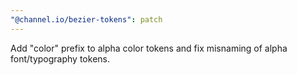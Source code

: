 ```yaml
---
"@channel.io/bezier-tokens": patch
---
```


Add "color" prefix to alpha color tokens and fix misnaming of alpha font/typography tokens.
